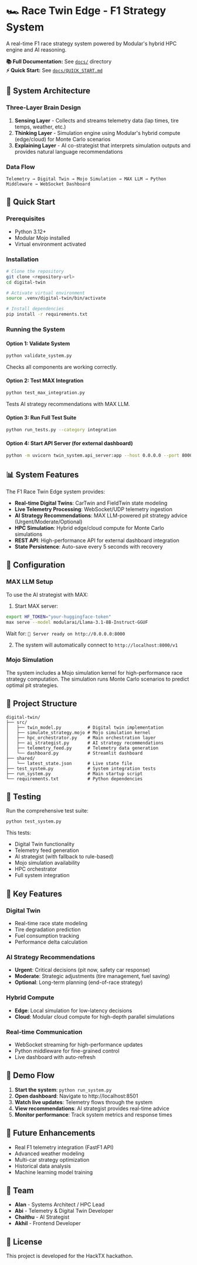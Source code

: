 # 🏎️ Race Twin Edge - F1 Strategy System

A real-time F1 race strategy system powered by Modular's hybrid HPC engine and AI reasoning.

**📚 Full Documentation:** See [`docs/`](docs/) directory  
**⚡ Quick Start:** See [`docs/QUICK_START.md`](docs/QUICK_START.md)

## 🧩 System Architecture

### Three-Layer Brain Design

1. **Sensing Layer** - Collects and streams telemetry data (lap times, tire temps, weather, etc.)
2. **Thinking Layer** - Simulation engine using Modular's hybrid compute (edge/cloud) for Monte Carlo scenarios
3. **Explaining Layer** - AI co-strategist that interprets simulation outputs and provides natural language recommendations

### Data Flow
```
Telemetry → Digital Twin → Mojo Simulation → MAX LLM → Python Middleware → WebSocket Dashboard
```

## 🚀 Quick Start

### Prerequisites
- Python 3.12+
- Modular Mojo installed
- Virtual environment activated

### Installation
```bash
# Clone the repository
git clone <repository-url>
cd digital-twin

# Activate virtual environment
source .venv/digital-twin/bin/activate

# Install dependencies
pip install -r requirements.txt
```

### Running the System

#### Option 1: Validate System
```bash
python validate_system.py
```
Checks all components are working correctly.

#### Option 2: Test MAX Integration
```bash
python test_max_integration.py
```
Tests AI strategy recommendations with MAX LLM.

#### Option 3: Run Full Test Suite
```bash
python run_tests.py --category integration
```

#### Option 4: Start API Server (for external dashboard)
```bash
python -m uvicorn twin_system.api_server:app --host 0.0.0.0 --port 8000
```

## 📊 System Features

The F1 Race Twin Edge system provides:

- **Real-time Digital Twins**: CarTwin and FieldTwin state modeling
- **Live Telemetry Processing**: WebSocket/UDP telemetry ingestion
- **AI Strategy Recommendations**: MAX LLM-powered pit strategy advice (Urgent/Moderate/Optional)
- **HPC Simulation**: Hybrid edge/cloud compute for Monte Carlo simulations
- **REST API**: High-performance API for external dashboard integration
- **State Persistence**: Auto-save every 5 seconds with recovery

## 🔧 Configuration

### MAX LLM Setup
To use the AI strategist with MAX:

1. Start MAX server:
```bash
export HF_TOKEN="your-huggingface-token"
max serve --model modularai/Llama-3.1-8B-Instruct-GGUF
```

Wait for: `🚀 Server ready on http://0.0.0.0:8000`

2. The system will automatically connect to `http://localhost:8000/v1`

### Mojo Simulation
The system includes a Mojo simulation kernel for high-performance race strategy computation. The simulation runs Monte Carlo scenarios to predict optimal pit strategies.

## 📁 Project Structure

```
digital-twin/
├── src/
│   ├── twin_model.py          # Digital twin implementation
│   ├── simulate_strategy.mojo # Mojo simulation kernel
│   ├── hpc_orchestrator.py    # Main orchestration layer
│   ├── ai_strategist.py       # AI strategy recommendations
│   ├── telemetry_feed.py      # Telemetry data generation
│   └── dashboard.py           # Streamlit dashboard
├── shared/
│   └── latest_state.json      # Live state file
├── test_system.py             # System integration tests
├── run_system.py              # Main startup script
└── requirements.txt           # Python dependencies
```

## 🧪 Testing

Run the comprehensive test suite:
```bash
python test_system.py
```

This tests:
- Digital Twin functionality
- Telemetry feed generation
- AI strategist (with fallback to rule-based)
- Mojo simulation availability
- HPC orchestrator
- Full system integration

## 🎯 Key Features

### Digital Twin
- Real-time race state modeling
- Tire degradation prediction
- Fuel consumption tracking
- Performance delta calculation

### AI Strategy Recommendations
- **Urgent**: Critical decisions (pit now, safety car response)
- **Moderate**: Strategic adjustments (tire management, fuel saving)
- **Optional**: Long-term planning (end-of-race strategy)

### Hybrid Compute
- **Edge**: Local simulation for low-latency decisions
- **Cloud**: Modular cloud compute for high-depth parallel simulations

### Real-time Communication
- WebSocket streaming for high-performance updates
- Python middleware for fine-grained control
- Live dashboard with auto-refresh

## 🏁 Demo Flow

1. **Start the system**: `python run_system.py`
2. **Open dashboard**: Navigate to http://localhost:8501
3. **Watch live updates**: Telemetry flows through the system
4. **View recommendations**: AI strategist provides real-time advice
5. **Monitor performance**: Track system metrics and response times

## 🔮 Future Enhancements

- Real F1 telemetry integration (FastF1 API)
- Advanced weather modeling
- Multi-car strategy optimization
- Historical data analysis
- Machine learning model training

## 🤝 Team

- **Alan** - Systems Architect / HPC Lead
- **Abi** - Telemetry & Digital Twin Developer
- **Chaithu** - AI Strategist
- **Akhil** - Frontend Developer

## 📄 License

This project is developed for the HackTX hackathon.

